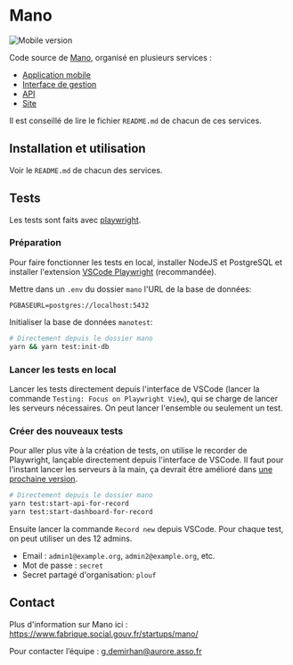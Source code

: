 # Mano

![Mobile version](https://img.shields.io/badge/mobile%20app%20version-3.0.1-blue)

Code source de [Mano](https://mano.sesan.fr/), organisé en plusieurs services :

- [Application mobile](https://github.com/mano-sesan/mano/tree/main/app)
- [Interface de gestion](https://github.com/mano-sesan/mano/tree/main/dashboard)
- [API](https://github.com/mano-sesan/mano/tree/main/api)
- [Site](https://github.com/mano-sesan/mano/tree/main/website)

Il est conseillé de lire le fichier `README.md` de chacun de ces services.

## Installation et utilisation

Voir le `README.md` de chacun des services.

## Tests

Les tests sont faits avec [playwright](https://playwright.dev/).

### Préparation

Pour faire fonctionner les tests en local, installer NodeJS et PostgreSQL et installer l'extension [VSCode Playwright](https://marketplace.visualstudio.com/items?itemName=ms-playwright.playwright) (recommandée).

Mettre dans un `.env` du dossier `mano` l'URL de la base de données:

```
PGBASEURL=postgres://localhost:5432
```

Initialiser la base de données `manotest`:

```bash
# Directement depuis le dossier mano
yarn && yarn test:init-db
```

### Lancer les tests en local

Lancer les tests directement depuis l'interface de VSCode (lancer la commande `Testing: Focus on Playwright View`), qui se charge de lancer les serveurs nécessaires. On peut lancer l'ensemble ou seulement un test.

### Créer des nouveaux tests

Pour aller plus vite à la création de tests, on utilise le recorder de Playwright, lançable directement depuis l'interface de VSCode. Il faut pour l'instant lancer les serveurs à la main, ça devrait être amélioré dans [une prochaine version](https://github.com/microsoft/playwright/issues/18290#issuecomment-1289734778).

```bash
# Directement depuis le dossier mano
yarn test:start-api-for-record
yarn test:start-dashboard-for-record
```

Ensuite lancer la commande `Record new` depuis VSCode. Pour chaque test, on peut utiliser un des 12 admins.

- Email : `admin1@example.org`, `admin2@example.org`, etc.
- Mot de passe : `secret`
- Secret partagé d'organisation: `plouf`

## Contact

Plus d'information sur Mano ici : https://www.fabrique.social.gouv.fr/startups/mano/

Pour contacter l’équipe : g.demirhan@aurore.asso.fr
